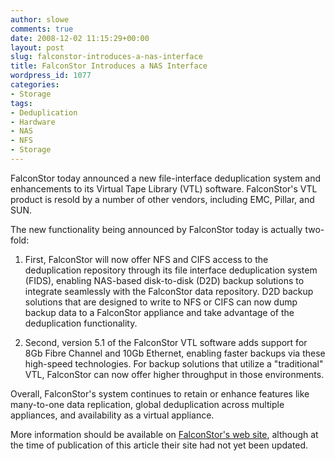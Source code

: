 ```yaml
---
author: slowe
comments: true
date: 2008-12-02 11:15:29+00:00
layout: post
slug: falconstor-introduces-a-nas-interface
title: FalconStor Introduces a NAS Interface
wordpress_id: 1077
categories:
- Storage
tags:
- Deduplication
- Hardware
- NAS
- NFS
- Storage
---
```


FalconStor today announced a new file-interface deduplication system and enhancements to its Virtual Tape Library (VTL) software. FalconStor's VTL product is resold by a number of other vendors, including EMC, Pillar, and SUN.

The new functionality being announced by FalconStor today is actually two-fold:

1. First, FalconStor will now offer NFS and CIFS access to the deduplication repository through its file interface deduplication system (FIDS), enabling NAS-based disk-to-disk (D2D) backup solutions to integrate seamlessly with the FalconStor data repository. D2D backup solutions that are designed to write to NFS or CIFS can now dump backup data to a FalconStor appliance and take advantage of the deduplication functionality.

2. Second, version 5.1 of the FalconStor VTL software adds support for 8Gb Fibre Channel and 10Gb Ethernet, enabling faster backups via these high-speed technologies. For backup solutions that utilize a "traditional" VTL, FalconStor can now offer higher throughput in those environments.

Overall, FalconStor's system continues to retain or enhance features like many-to-one data replication, global deduplication across multiple appliances, and availability as a virtual appliance.

More information should be available on [FalconStor's web site](http://www.falconstor.com/), although at the time of publication of this article their site had not yet been updated.
